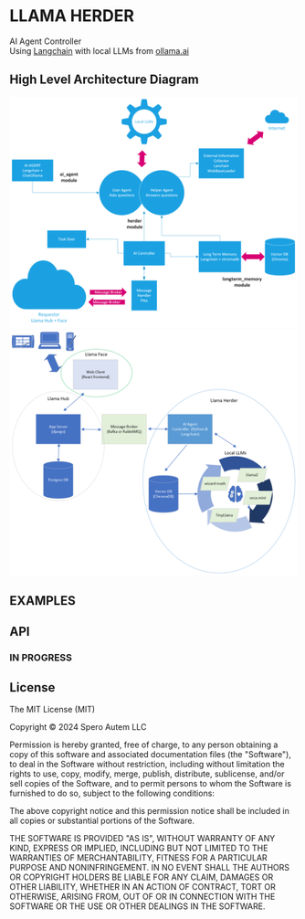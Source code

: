 # LLAMA HERDER

AI Agent Controller<br> 
Using [Langchain](https://www.langchain.com/) with local LLMs from [ollama.ai](https://ollama.ai/)<br>

## High Level Architecture Diagram
![Llama Herder Design](llama_herder.png)
![Llama System Design](LlamaSystem.png)

## EXAMPLES

## API

### IN PROGRESS 

## License

The MIT License (MIT)

Copyright &copy; 2024 Spero Autem LLC

Permission is hereby granted, free of charge, to any person obtaining a copy
of this software and associated documentation files (the "Software"), to deal
in the Software without restriction, including without limitation the rights
to use, copy, modify, merge, publish, distribute, sublicense, and/or sell
copies of the Software, and to permit persons to whom the Software is
furnished to do so, subject to the following conditions:

The above copyright notice and this permission notice shall be included in all
copies or substantial portions of the Software.

THE SOFTWARE IS PROVIDED "AS IS", WITHOUT WARRANTY OF ANY KIND, EXPRESS OR
IMPLIED, INCLUDING BUT NOT LIMITED TO THE WARRANTIES OF MERCHANTABILITY,
FITNESS FOR A PARTICULAR PURPOSE AND NONINFRINGEMENT. IN NO EVENT SHALL THE
AUTHORS OR COPYRIGHT HOLDERS BE LIABLE FOR ANY CLAIM, DAMAGES OR OTHER
LIABILITY, WHETHER IN AN ACTION OF CONTRACT, TORT OR OTHERWISE, ARISING FROM,
OUT OF OR IN CONNECTION WITH THE SOFTWARE OR THE USE OR OTHER DEALINGS IN THE
SOFTWARE.